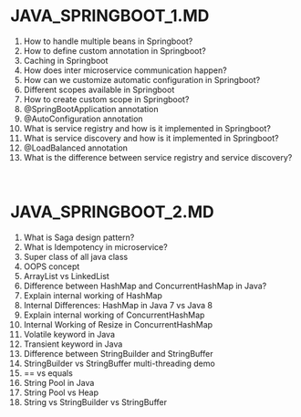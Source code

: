 # JAVA_SPRINGBOOT_1.MD
1. How to handle multiple beans in Springboot?  
2. How to define custom annotation in Springboot?  
3. Caching in Springboot  
4. How does inter microservice communication happen?  
5. How can we customize automatic configuration in Springboot?  
6. Different scopes available in Springboot  
7. How to create custom scope in Springboot?  
8. @SpringBootApplication annotation  
9. @AutoConfiguration annotation  
10. What is service registry and how is it implemented in Springboot?  
11. What is service discovery and how is it implemented in Springboot?  
12. @LoadBalanced annotation  
13. What is the difference between service registry and service discovery?  

<br />

# JAVA_SPRINGBOOT_2.MD  
1. What is Saga design pattern?  
2. What is Idempotency in microservice?  
3. Super class of all java class  
4. OOPS concept  
5. ArrayList vs LinkedList  
6. Difference between HashMap and ConcurrentHashMap in Java?  
7. Explain internal working of HashMap  
8. Internal Differences: HashMap in Java 7 vs Java 8  
9. Explain internal working of ConcurrentHashMap  
10. Internal Working of Resize in ConcurrentHashMap  
11. Volatile keyword in Java  
12. Transient keyword in Java  
13. Difference between StringBuilder and StringBuffer  
14. StringBuilder vs StringBuffer multi-threading demo  
15. == vs equals  
16. String Pool in Java  
17. String Pool vs Heap  
18. String vs StringBuilder vs StringBuffer  

<br />


